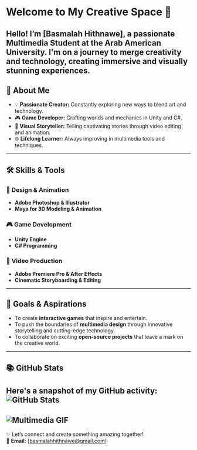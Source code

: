 # Welcome to My Creative Space 🌟

Hello! I’m **[Basmalah Hithnawe]**, a passionate **Multimedia Student** at the **Arab American University**. I'm on a journey to merge creativity and technology, creating immersive and visually stunning experiences.  
---
## 🚀 About Me  
- 💡 **Passionate Creator:** Constantly exploring new ways to blend art and technology.  
- 🎮 **Game Developer:** Crafting worlds and mechanics in Unity and C#.  
- 🎥 **Visual Storyteller:** Telling captivating stories through video editing and animation.  
- 🌐 **Lifelong Learner:** Always improving in multimedia tools and techniques.  
---
## 🛠️ Skills & Tools  
### 🎨 **Design & Animation**  
- **Adobe Photoshop & Illustrator**  
- **Maya for 3D Modeling & Animation**
### 🎮 **Game Development**  
- **Unity Engine**  
- **C# Programming**
### 🎥 **Video Production**  
- **Adobe Premiere Pro & After Effects**  
- **Cinematic Storyboarding & Editing**
---
## 🌈 Goals & Aspirations  
- To create **interactive games** that inspire and entertain.  
- To push the boundaries of **multimedia design** through innovative storytelling and cutting-edge technology.  
- To collaborate on exciting **open-source projects** that leave a mark on the creative world.  
---
## 📚 GitHub Stats  
Here's a snapshot of my GitHub activity:  
![GitHub Stats](https://github-readme-stats.vercel.app/api?username=Basmalah777&show_icons=true&theme=radical)
---
![Multimedia GIF](https://media.giphy.com/media/your_gif_link_here/giphy.gif)
---
✨ Let’s connect and create something amazing together!  
📧 **Email:** [basmalahhithnawe@gmail.com]  

